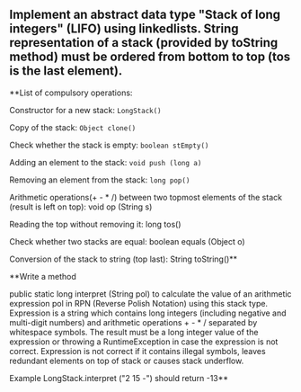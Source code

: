 ## Implement an abstract data type "Stack of long integers" (LIFO) using linkedlists. String representation of a stack (provided by toString method) must be ordered from bottom to top (tos is the last element). 

**List of compulsory operations:

Constructor for a new stack:  <code>LongStack()</code>

Copy of the stack: <code>Object clone()</code>

Check whether the stack is empty: <code>boolean stEmpty()</code>

Adding an element to the stack: <code>void push (long a)</code>

Removing an element from the stack: <code>long pop()</code>

Arithmetic operations(+ - * /) between two
topmost elements of the stack (result is left on top): 
void op (String s)

Reading the top without removing it: long tos()

Check whether two stacks are equal: boolean equals (Object o)

Conversion of the stack to string (top last): String toString()**

**Write a method 

public static long interpret (String pol) 
to calculate the value of an arithmetic expression pol in RPN
(Reverse Polish Notation) using this stack type. 
Expression is a string which contains long integers (including negative and
multi-digit numbers) and arithmetic operations + - * / 
separated by whitespace symbols. The result must be a long integer value of 
the expression or throwing a RuntimeException in case the expression 
is not correct. Expression is not correct if it contains illegal symbols, 
leaves redundant elements on top of stack or causes stack underflow.

Example LongStack.interpret ("2 15 -") should return -13**
